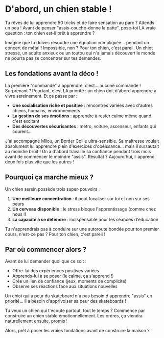 # D'abord, un chien stable !

Tu rêves de lui apprendre 50 tricks et de faire sensation au parc ? Attends un peu ! Avant de penser "assis-couché-donne la patte", pose-toi LA vraie question : ton chien est-il prêt à apprendre ?

Imagine que tu doives résoudre une équation compliquée... pendant un concert de métal ! Impossible, non ? Pour ton chien, c'est pareil. Un chiot stressé, un adulte anxieux ou un toutou qui n'a jamais découvert le monde ne pourra pas se concentrer sur tes demandes.

## Les fondations avant la déco !

La première "commande" à apprendre, c'est... aucune commande ! Surprenant ? Pourtant, c'est LA priorité : un chien doit d'abord apprendre à vivre sereinement. Et ça passe par :

- **Une socialisation riche et positive** : rencontres variées avec d'autres chiens, humains, environnements
- **La gestion de ses émotions** : apprendre à rester calme même quand c'est excitant
- **Des découvertes sécurisantes** : métro, voiture, ascenseur, enfants qui courent...

J'ai accompagné Milou, un Border Collie ultra-sensible. Sa maîtresse voulait absolument lui apprendre plein d'exercices d'obéissance... mais il sursautait au moindre bruit ! On a d'abord travaillé sa confiance pendant trois mois avant de commencer le moindre "assis". Résultat ? Aujourd'hui, il apprend deux fois plus vite que les autres !

## Pourquoi ça marche mieux ?

Un chien serein possède trois super-pouvoirs :

1. **Une meilleure concentration** : il peut focaliser sur toi et non sur ses peurs
2. **Un cerveau disponible** : le stress bloque l'apprentissage (comme chez nous !)
3. **La capacité à se détendre** : indispensable pour les séances d'éducation

Tu n'apprendrais pas à conduire sur une autoroute bondée pour ton premier cours, n'est-ce pas ? Pour ton chien, c'est pareil !

## Par où commencer alors ?

Avant de lui demander quoi que ce soit :
- Offre-lui des expériences positives variées
- Apprends-lui à se poser (le calme, ça s'apprend !)
- Crée un lien de confiance (jeux, moments de complicité)
- Observe ses réactions face aux situations nouvelles

Un chiot qui a peur du skateboard n'a pas besoin d'apprendre "assis" en priorité... il a besoin d'apprivoiser sa peur des skateboards !

Tu veux un chien qui t'écoute partout, tout le temps ? Commence par construire un chien stable émotionnellement. Les ordres, ça viendra naturellement ensuite, promis !

Alors, prêt à poser les vraies fondations avant de construire la maison ? 